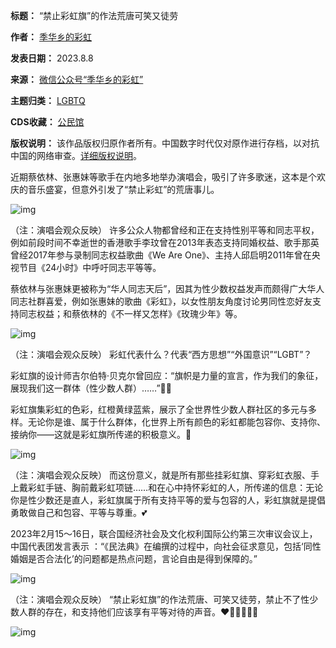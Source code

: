

**标题：** “禁止彩虹旗”的作法荒唐可笑又徒劳  

**作者：** [季华乡的彩虹](https://chinadigitaltimes.net/space/季华彩虹)  

**发表日期：** 2023.8.8  

**来源：** [微信公众号“季华乡的彩虹”](https://mp.weixin.qq.com/s/euQjJy0OYEgDqrehmDTRtQ)  

**主题归类：** [LGBTQ](https://chinadigitaltimes.net/space/LGBTQ)  

**CDS收藏：** [公民馆](https://chinadigitaltimes.net/space/%E5%85%AC%E6%B0%91%E9%A6%86)  

**版权说明：** 该作品版权归原作者所有。中国数字时代仅对原作进行存档，以对抗中国的网络审查。[详细版权说明](https://chinadigitaltimes.net/chinese/copyright)。


近期蔡依林、张惠妹等歌手在内地多地举办演唱会，吸引了许多歌迷，这本是个欢庆的音乐盛宴，但意外引发了“禁止彩虹”的荒唐事儿。


![img](https://chinadigitaltimes.net/chinese/files/2023/08/post-699225-64d452904139f.png)  

（注：演唱会观众反映）
许多公众人物都曾经和正在支持性别平等和同志平权，例如前段时间不幸逝世的香港歌手李玟曾在2013年表态支持同婚权益、歌手那英曾经2017年参与录制同志权益歌曲《We Are One》、主持人邱启明2011年曾在央视节目《24小时》中呼吁同志平等等。


蔡依林与张惠妹更被称为“华人同志天后”，因其为性少数权益发声而颇得广大华人同志社群喜爱，例如张惠妹的歌曲《彩虹》，以女性朋友角度讨论男同性恋好友支持同志权益；和蔡依林的《不一样又怎样》《玫瑰少年》等。


![img](https://chinadigitaltimes.net/chinese/files/2023/08/post-699225-64d452954395d.png)  

（注：演唱会观众反映）
彩虹代表什么？代表“西方思想”“外国意识”“LGBT”？


彩虹旗的设计师吉尔伯特·贝克尔曾回应：“旗帜是力量的宣言，作为我们的象征，展现我们这一群体（性少数人群）……”🏳️‍🌈


彩虹旗集彩虹的色彩，红橙黄绿蓝紫，展示了全世界性少数人群社区的多元与多样。无论你是谁、属于什么群体，化世界上所有颜色的彩虹都能包容你、支持你、接纳你——这就是彩虹旗所传递的积极意义。🌈


![img](https://chinadigitaltimes.net/chinese/files/2023/08/post-699225-64d4529a7c881.png)  

（注：演唱会观众反映）
而这份意义，就是所有那些挂彩虹旗、穿彩虹衣服、手上戴彩虹手链、胸前戴彩虹项链……和在心中持怀彩虹的人，所传递的信息：无论你是性少数还是直人，彩虹旗属于所有支持平等的爱与包容的人，彩虹旗就是提倡勇敢做自己和包容、平等与尊重。💕


2023年2月15～16日，联合国经济社会及文化权利国际公约第三次审议会议上，中国代表团发言表示 ：“《民法典》在编撰的过程中，向社会征求意见，包括‘同性婚姻是否合法化’的问题都是热点问题，言论自由是得到保障的。”


![img](https://chinadigitaltimes.net/chinese/files/2023/08/post-699225-64d4529f34bda.png)  

（注：演唱会观众反映）
“禁止彩虹旗”的作法荒唐、可笑又徒劳，禁止不了性少数人群的存在，和支持他们应该享有平等对待的声音。❤️🧡💛💚💙💜


![img](https://chinadigitaltimes.net/chinese/files/2023/08/post-699225-64d452a221df1.png)









